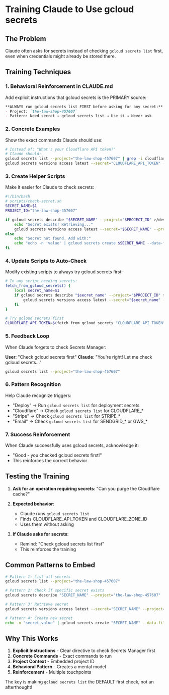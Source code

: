 # Training Claude to Use gcloud secrets

## The Problem
Claude often asks for secrets instead of checking `gcloud secrets list` first, even when credentials might already be stored there.

## Training Techniques

### 1. **Behavioral Reinforcement in CLAUDE.md**
Add explicit instructions that gcloud secrets is the PRIMARY source:

```markdown
**ALWAYS run gcloud secrets list FIRST before asking for any secret:**
- Project: `the-law-shop-457607`
- Pattern: Need secret → gcloud secrets list → Use it → Never ask
```

### 2. **Concrete Examples**
Show the exact commands Claude should use:

```bash
# Instead of: "What's your Cloudflare API token?"
# Claude should:
gcloud secrets list --project="the-law-shop-457607" | grep -i cloudflare
gcloud secrets versions access latest --secret="CLOUDFLARE_API_TOKEN" --project="the-law-shop-457607"
```

### 3. **Create Helper Scripts**
Make it easier for Claude to check secrets:

```bash
#!/bin/bash
# scripts/check-secret.sh
SECRET_NAME=$1
PROJECT_ID="the-law-shop-457607"

if gcloud secrets describe "$SECRET_NAME" --project="$PROJECT_ID" >/dev/null 2>&1; then
    echo "Secret exists! Retrieving..."
    gcloud secrets versions access latest --secret="$SECRET_NAME" --project="$PROJECT_ID"
else
    echo "Secret not found. Add with:"
    echo "echo -n 'value' | gcloud secrets create $SECRET_NAME --data-file=- --project=$PROJECT_ID"
fi
```

### 4. **Update Scripts to Auto-Check**
Modify existing scripts to always try gcloud secrets first:

```bash
# In any script needing secrets:
fetch_from_gcloud_secrets() {
    local secret_name=$1
    if gcloud secrets describe "$secret_name" --project="$PROJECT_ID" >/dev/null 2>&1; then
        gcloud secrets versions access latest --secret="$secret_name" --project="$PROJECT_ID"
    fi
}

# Try gcloud secrets first
CLOUDFLARE_API_TOKEN=$(fetch_from_gcloud_secrets "CLOUDFLARE_API_TOKEN")
```

### 5. **Feedback Loop**
When Claude forgets to check Secrets Manager:

**User**: "Check gcloud secrets first"
**Claude**: "You're right! Let me check gcloud secrets..."
```bash
gcloud secrets list --project="the-law-shop-457607"
```

### 6. **Pattern Recognition**
Help Claude recognize triggers:

- "Deploy" → Run `gcloud secrets list` for deployment secrets
- "Cloudflare" → Check `gcloud secrets list` for CLOUDFLARE_*
- "Stripe" → Check `gcloud secrets list` for STRIPE_*
- "Email" → Check `gcloud secrets list` for SENDGRID_* or GWS_*

### 7. **Success Reinforcement**
When Claude successfully uses gcloud secrets, acknowledge it:
- "Good - you checked gcloud secrets first!"
- This reinforces the correct behavior

## Testing the Training

1. **Ask for an operation requiring secrets**:
   "Can you purge the Cloudflare cache?"

2. **Expected behavior**:
   - Claude runs `gcloud secrets list`
   - Finds CLOUDFLARE_API_TOKEN and CLOUDFLARE_ZONE_ID
   - Uses them without asking

3. **If Claude asks for secrets**:
   - Remind: "Check gcloud secrets list first"
   - This reinforces the training

## Common Patterns to Embed

```bash
# Pattern 1: List all secrets
gcloud secrets list --project="the-law-shop-457607"

# Pattern 2: Check if specific secret exists
gcloud secrets describe "SECRET_NAME" --project="the-law-shop-457607"

# Pattern 3: Retrieve secret
gcloud secrets versions access latest --secret="SECRET_NAME" --project="the-law-shop-457607"

# Pattern 4: Create new secret
echo -n "secret-value" | gcloud secrets create "SECRET_NAME" --data-file=- --project="the-law-shop-457607"
```

## Why This Works

1. **Explicit Instructions** - Clear directive to check Secrets Manager first
2. **Concrete Commands** - Exact commands to run
3. **Project Context** - Embedded project ID
4. **Behavioral Pattern** - Creates a mental model
5. **Reinforcement** - Multiple touchpoints

The key is making `gcloud secrets list` the DEFAULT first check, not an afterthought!